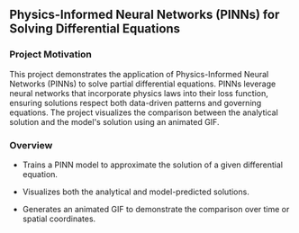 ## Physics-Informed Neural Networks (PINNs) for Solving Differential Equations


### Project Motivation

This project demonstrates the application of Physics-Informed Neural Networks (PINNs) to solve partial differential equations. PINNs leverage neural networks that incorporate physics laws into their loss function, ensuring solutions respect both data-driven patterns and governing equations. The project visualizes the comparison between the analytical solution and the model's solution using an animated GIF.


### Overview

* Trains a PINN model to approximate the solution of a given differential equation.

* Visualizes both the analytical and model-predicted solutions.

* Generates an animated GIF to demonstrate the comparison over time or spatial coordinates.

